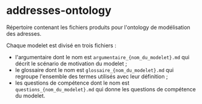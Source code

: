 # addresses-ontology
Répertoire contenant les fichiers produits pour l'ontology de modélisation des adresses.

Chaque modelet est divisé en trois fichiers : 
* l'argumentaire dont le nom est `argumentaire_{nom_du_modelet}.md` qui décrit le scénario de motivation du modelet ;
* le glossaire dont le nom est `glossaire_{nom_du_modelet}.md` qui regroupe l'ensemble des termes utilisés avec leur définition ; 
* les questions de compétence dont le nom est `questions_{nom_du_modelet}.md` qui donne les questions de compétence du modelet.
